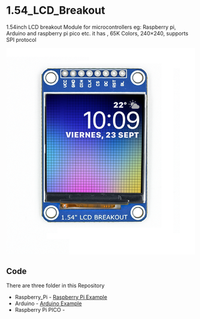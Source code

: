 # 1.54_LCD_Breakout

1.54inch LCD breakout Module for microcontrollers eg: Raspberry pi, Arduino and raspberry pi pico etc. it has , 65K Colors, 240×240, supports SPI protocol

<img src = "https://github.com/sbcshop/1.54_LCD_Breakout_Software/blob/main/Images/img.png"/>

## Code
There are three folder in this Repository
  * Raspberry_Pi -  [Raspberry Pi Example](https://github.com/sbcshop/1.54_LCD_Breakout_Software/tree/main/Raspberry_Pi)
  * Arduino       - [Arduino Example](https://github.com/sbcshop/1.54_LCD_Breakout_Software/tree/main/Arduino)
  * Raspberry Pi PICO - 
